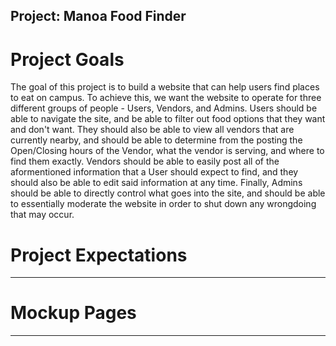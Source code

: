 ## Project: Manoa Food Finder

# Project Goals
The goal of this project is to build a website that can help users find places to eat on campus. To achieve this, we want the website to operate for three different groups of people - Users, Vendors, and Admins. Users should be able to navigate the site, and be able to filter out food options that they want and don't want. They should also be able to view all vendors that are currently nearby, and should be able to determine from the posting the Open/Closing hours of the Vendor, what the vendor is serving, and where to find them exactly. Vendors should be able to easily post all of the aformentioned information that a User should expect to find, and they should also be able to edit said information at any time. Finally, Admins should be able to directly control what goes into the site, and should be able to essentially moderate the website in order to shut down any wrongdoing that may occur.

# Project Expectations
---
# Mockup Pages
---
